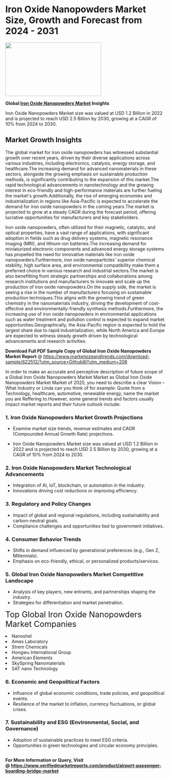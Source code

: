<H1>Iron Oxide Nanopowders Market Size, Growth and Forecast from 2024 - 2031</H1><img class="aligncenter size-medium wp-image-584254" src="https://thirdeyenews.in/wp-content/uploads/2024/09/Global-Market-Research-300x168.jpeg" alt="" width="300" height="168" /><p><strong>Global&nbsp;<a href="https://www.marketsizeandtrends.com/download-sample/622512/?utm_source=Github8j?utm_medium=206">Iron Oxide Nanopowders Market</a> Insights</strong></p><p>Iron Oxide Nanopowders Market size was valued at USD 1.2 Billion in 2022 and is projected to reach USD 2.5 Billion by 2030, growing at a CAGR of 10% from 2024 to 2030.</p><p><h2>Market Growth Insights</h2> <p>The global market for iron oxide nanopowders has witnessed substantial growth over recent years, driven by their diverse applications across various industries, including electronics, catalysis, energy storage, and healthcare.The increasing demand for advanced nanomaterials in these sectors, alongside the growing emphasis on sustainable production methods, is significantly contributing to the expansion of this market.The rapid technological advancements in nanotechnology and the growing interest in eco-friendly and high-performance materials are further fueling the market's growth.Additionally, the rise of emerging economies and industrialization in regions like Asia-Pacific is expected to accelerate the demand for iron oxide nanopowders in the coming years.The market is projected to grow at a steady CAGR during the forecast period, offering lucrative opportunities for manufacturers and key stakeholders.</p> <p>Iron oxide nanopowders, often utilized for their magnetic, catalytic, and optical properties, have a vast range of applications, with significant adoption in fields such as drug delivery systems, magnetic resonance imaging (MRI), and lithium-ion batteries.The increasing demand for miniaturized electronic components and advanced energy storage systems has propelled the need for innovative materials like iron oxide nanopowders.Furthermore, iron oxide nanoparticles' superior chemical stability, high surface area, and environmental compatibility make them a preferred choice in various research and industrial sectors.The market is also benefitting from strategic partnerships and collaborations among research institutions and manufacturers to innovate and scale up the production of iron oxide nanopowders.On the supply side, the market is seeing a rise in the number of manufacturers focusing on sustainable production techniques.This aligns with the growing trend of green chemistry in the nanomaterials industry, driving the development of cost-effective and environmentally-friendly synthesis methods.Furthermore, the increasing use of iron oxide nanopowders in environmental applications such as water treatment and pollution control is expected to expand market opportunities.Geographically, the Asia-Pacific region is expected to hold the largest share due to rapid industrialization, while North America and Europe are expected to witness steady growth driven by technological advancements and research activities.<p><span class=""><strong>Download Full PDF Sample Copy of Global Iron Oxide Nanopowders Market Report</strong> @ <a href="https://www.marketsizeandtrends.com/download-sample/622512/?utm_source=Github8j?utm_medium=206" target="_blank">https://www.marketsizeandtrends.com/download-sample/622512/?utm_source=Github8j?utm_medium=206</a></span></p><p>In order to make an accurate and perceptive description of future scope of a Global&nbsp;Iron Oxide Nanopowders Market Market as Global&nbsp;Iron Oxide Nanopowders Market Market of 2025, you need to describe a clear Vision &ndash; What Industry or Linda can you think of for example: Quote from a Technology, healthcare, automotive, renewable energy, name the market you are Reffering to.However, some general trends and factors usually impact market reports and their future outlook include:</p><h3>1.&nbsp;<strong>Iron Oxide Nanopowders Market Growth Projections</strong></h3><ul><li>Examine market size trends, revenue estimates and CAGR (Compounded Annual Growth Rate) projections.</li><li><p>Iron Oxide Nanopowders Market size was valued at USD 1.2 Billion in 2022 and is projected to reach USD 2.5 Billion by 2030, growing at a CAGR of 10% from 2024 to 2030.</p></li></ul><h3>2.&nbsp;<strong>Iron Oxide Nanopowders Market Technological Advancements</strong></h3><ul><li>Integration of AI, IoT, blockchain, or automation in the industry.</li><li>Innovations driving cost reductions or improving efficiency.</li></ul><h3>3.&nbsp;<strong>Regulatory and Policy Changes</strong></h3><ul><li>Impact of global and regional regulations, including sustainability and carbon-neutral goals.</li><li>Compliance challenges and opportunities tied to government initiatives.</li></ul><h3>4.&nbsp;<strong>Consumer Behavior Trends</strong></h3><ul><li>Shifts in demand influenced by generational preferences (e.g., Gen Z, Millennials).</li><li>Emphasis on eco-friendly, ethical, or personalized products/services.</li></ul><h3>5.&nbsp;<strong>Global Iron Oxide Nanopowders Market Competitive Landscape</strong></h3><ul><li>Analysis of key players, new entrants, and partnerships shaping the industry.</li><li>Strategies for differentiation and market penetration.</li></ul><p data-pm-slice="1 1 []"><span style="color: inherit; font-family: inherit; font-size: 25px;">Top Global Iron Oxide Nanopowders Market Companies</span></p><div class="" data-test-id=""><p><li>Nanoshel</li><li> Ames Laboratory</li><li> Strem Chemicals</li><li> Hongwu International Group</li><li> American Elements</li><li> SkySpring Nanomaterials</li><li> SAT nano Technology</li></p></div><h3>6.&nbsp;<strong>Economic and Geopolitical Factors</strong></h3><ul><li>Influence of global economic conditions, trade policies, and geopolitical events.</li><li>Resilience of the market to inflation, currency fluctuations, or global crises.</li></ul><h3>7.&nbsp;<strong>Sustainability and ESG (Environmental, Social, and Governance)</strong></h3><ul><li>Adoption of sustainable practices to meet ESG criteria.</li><li>Opportunities in green technologies and circular economy principles.</li></ul><h2><strong style="font-size: 14px;">For More Information or Query, Visit @&nbsp;</strong><a style="background-color: #ffffff; font-size: 14px;" href="https://www.marketsizeandtrends.com/report/iron-oxide-nanopowders-market/" target="_blank">https://www.verifiedmarketreports.com/product/airport-passenger-boarding-bridge-market</a></h2>